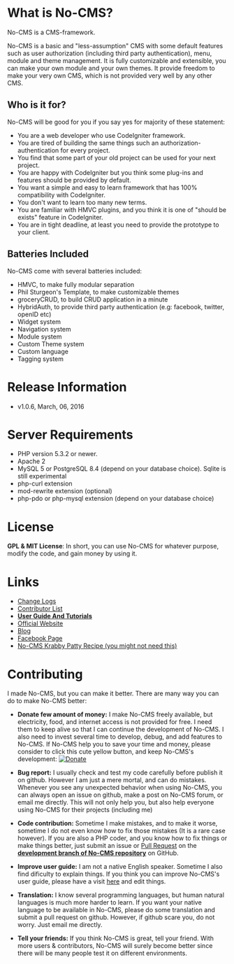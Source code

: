 What is No-CMS?
================

No-CMS is a CMS-framework.

No-CMS is a basic and "less-assumption" CMS with some default features such as user authorization (including third party authentication),
menu, module and theme management.
It is fully customizable and extensible, you can make your own module and your own themes.
It provide freedom to make your very own CMS, which is not provided very well by any other CMS.

Who is it for?
--------------
No-CMS will be good for you if you say yes for majority of these statement:

* You are a web developer who use CodeIgniter framework.
* You are tired of building the same things such an authorization-authentication for every project.
* You find that some part of your old project can be used for your next project.
* You are happy with CodeIgniter but you think some plug-ins and features should be provided by default.
* You want a simple and easy to learn framework that has 100% compatibility with CodeIgniter.
* You don't want to learn too many new terms.
* You are familiar with HMVC plugins, and you think it is one of "should be exists" feature in CodeIgniter.
* You are in tight deadline, at least you need to provide the prototype to your client.

Batteries Included
--------------------------------------------
No-CMS come with several batteries included:

* HMVC, to make fully modular separation
* Phil Sturgeon's Template, to make customizable themes
* groceryCRUD, to build CRUD application in a minute
* HybridAuth, to provide third party authentication (e.g: facebook, twitter, openID etc)
* Widget system
* Navigation system
* Module system
* Custom Theme system
* Custom language
* Tagging system


Release Information
===================

- v1.0.6, March, 06, 2016


Server Requirements
===================

- PHP version 5.3.2 or newer.
- Apache 2
- MySQL 5 or PostgreSQL 8.4 (depend on your database choice). Sqlite is still experimental
- php-curl extension
- mod-rewrite extension (optional)
- php-pdo or php-mysql extension (depend on your database choice)

License
=======

__GPL & MIT License__: In short, you can use No-CMS for whatever purpose, modify the code, and gain money by using it.

Links
=====
- [Change Logs](doc/changelog.md)
- [Contributor List](doc/contributors.md)
- [__User Guide And Tutorials__](doc/tutorial.md)
- [Official Website](http://www.getnocms.com)
- [Blog](http://www.getnocms.com/blog)
- [Facebook Page](http://facebook.com/nocms)
- [No-CMS Krabby Patty Recipe (you might not need this)](developer-note.md)


Contributing
============

I made No-CMS, but you can make it better. There are many way you can do to make No-CMS better:

- __Donate few amount of money:__ I make No-CMS freely available, but electricity, food, and internet access is not provided for free. I need them to keep alive so that I can continue the development of No-CMS. I also need to invest several time to develop, debug, and add features to No-CMS. If No-CMS help you to save your time and money, please consider to click this cute yellow button, and keep No-CMS's development: [![Donate](https://www.paypalobjects.com/en_US/i/btn/btn_donate_LG.gif)](https://www.paypal.com/cgi-bin/webscr?cmd=_s-xclick&hosted_button_id=YDES6RTA9QJQL)

- __Bug report:__ I usually check and test my code carefully before publish it on github. However I am just a mere mortal, and can do mistakes. Whenever you see any unexpected behavior when using No-CMS, you can always open an issue on github, make a post on No-CMS forum, or email me directly. This will not only help you, but also help everyone using No-CMS for their projects (including me)

- __Code contribution:__ Sometime I make mistakes, and to make it worse, sometime I do not even know how to fix those mistakes (It is a rare case however). If you are also a PHP coder, and you know how to fix things or make things better, just submit an issue or [Pull Request](http://help.github.com/send-pull-requests/) on the [__development branch of No-CMS repository__](https://github.com/goFrendiAsgard/No-CMS/tree/development) on GitHub.

- __Improve user guide:__ I am not a native English speaker. Sometime I also find dificulty to explain things. If you think you can improve No-CMS's user guide, please have a visit [here](https://github.com/goFrendiAsgard/No-CMS/blob/development/doc/tutorial.md) and edit things.

- __Translation:__ I know several programming languages, but human natural languages is much more harder to learn. If you want your native language to be available in No-CMS, please do some translation and submit a pull request on github. However, if github scare you, do not worry. Just email me directly.

- __Tell your friends:__ If you think No-CMS is great, tell your friend. With more users & contributors, No-CMS will surely become better since there will be many people test it on different environments.
